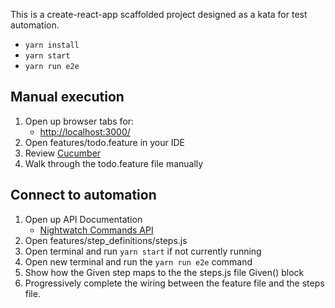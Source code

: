 This is a create-react-app scaffolded project designed as a kata for test automation.

- ```yarn install```
- ```yarn start```
- ```yarn run e2e```

## Manual execution
1. Open up browser tabs for:
    - [http://localhost:3000/](http://localhost:3000/)
2. Open features/todo.feature in your IDE
3. Review [Cucumber](https://cucumber.io/docs/reference)
4. Walk through the todo.feature file manually


## Connect to automation
1. Open up API Documentation
    - [Nightwatch Commands API](http://nightwatchjs.org/api#commands)
2. Open features/step_definitions/steps.js
3. Open terminal and run ```yarn start``` if not currently running
4. Open new terminal and run the ```yarn run e2e``` command
5. Show how the Given step maps to the the steps.js file Given() block
6. Progressively complete the wiring between the feature file and the steps file.
